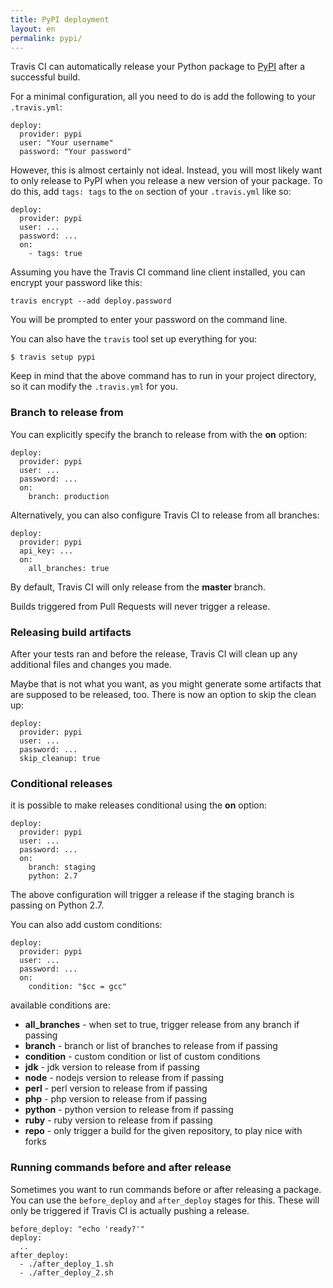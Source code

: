 ```yaml
---
title: PyPI deployment
layout: en
permalink: pypi/
---
```


Travis CI can automatically release your Python package to [PyPI](https://pypi.python.org/) after a successful build.

For a minimal configuration, all you need to do is add the following to your `.travis.yml`:

    deploy:
      provider: pypi
      user: "Your username"
      password: "Your password"


However, this is almost certainly not ideal.
Instead, you will most likely want to only release to PyPI when you release a new version of your package.
To do this, add `tags: tags` to the `on` section of your `.travis.yml` like so:

    deploy:
      provider: pypi
      user: ...
      password: ...
      on:
        - tags: true

Assuming you have the Travis CI command line client installed, you can encrypt your password like this:

    travis encrypt --add deploy.password

You will be prompted to enter your password on the command line.

You can also have the `travis` tool set up everything for you:

    $ travis setup pypi

Keep in mind that the above command has to run in your project directory, so it can modify the `.travis.yml` for you.

### Branch to release from

You can explicitly specify the branch to release from with the **on** option:

    deploy:
      provider: pypi
      user: ...
      password: ...
      on:
        branch: production

Alternatively, you can also configure Travis CI to release from all branches:

    deploy:
      provider: pypi
      api_key: ...
      on:
        all_branches: true

By default, Travis CI will only release from the **master** branch.

Builds triggered from Pull Requests will never trigger a release.

### Releasing build artifacts

After your tests ran and before the release, Travis CI will clean up any additional files and changes you made.

Maybe that is not what you want, as you might generate some artifacts that are supposed to be released, too. There is now an option to skip the clean up:

    deploy:
      provider: pypi
      user: ...
      password: ...
      skip_cleanup: true

### Conditional releases

it is possible to make releases conditional using the **on** option:

    deploy:
      provider: pypi
      user: ...
      password: ...
      on:
        branch: staging
        python: 2.7

The above configuration will trigger a release if the staging branch is passing on Python 2.7.

You can also add custom conditions:

    deploy:
      provider: pypi
      user: ...
      password: ...
      on:
        condition: "$cc = gcc"

available conditions are:

* **all_branches** - when set to true, trigger release from any branch if passing
* **branch** - branch or list of branches to release from if passing
* **condition** - custom condition or list of custom conditions
* **jdk** - jdk version to release from if passing
* **node** - nodejs version to release from if passing
* **perl** - perl version to release from if passing
* **php** - php version to release from if passing
* **python** - python version to release from if passing
* **ruby** - ruby version to release from if passing
* **repo** - only trigger a build for the given repository, to play nice with forks

### Running commands before and after release

Sometimes you want to run commands before or after releasing a package. You can use the `before_deploy` and `after_deploy` stages for this. These will only be triggered if Travis CI is actually pushing a release.

    before_deploy: "echo 'ready?'"
    deploy:
      ..
    after_deploy:
      - ./after_deploy_1.sh
      - ./after_deploy_2.sh
